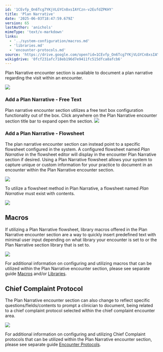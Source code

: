 ```yaml
---
id: '1CEvfp_On6Tcg7YKjVLGYCn8xsIAYCzn-v2EufdZPKHY'
title: 'Plan Narrative'
date: '2025-06-03T18:47:59.679Z'
version: 65
lastAuthor: 'anichols'
mimeType: 'text/x-markdown'
links:
  - '../system-configuration/macros.md'
  - 'libraries.md'
  - 'encounter-protocols.md'
source: 'https://drive.google.com/open?id=1CEvfp_On6Tcg7YKjVLGYCn8xsIAYCzn-v2EufdZPKHY'
wikigdrive: '0fcf231afc718eb196d7e9411fc515dfca8afcb6'
---
```

Plan Narrative encounter section is available to document a plan narrative regarding the visit within an encounter.

![](../plan-narrative.assets/fbe926886eb84d06ea9399496c3ac687.png)

### Add a Plan Narrative - Free Text

Plan narrative encounter section utilizes a free text box configuration functionality out of the box.  Click anywhere on the Plan Narrative encounter section title bar to expand open the section.
![](../plan-narrative.assets/84b0e587acdd23c44b3aed02cf10f196.png)

### Add a Plan Narrative - Flowsheet

The plan narrative encounter section can instead point to a specific flowsheet configured in the system.  A configured flowsheet named *Plan Narrative* in the flowsheet editor will display in the encounter Plan Narrative section if desired.  Using a Plan Narrative flowsheet allows your system to capture unique or custom information for your practice to document in an encounter within the Plan Narrative encounter section.

![](../plan-narrative.assets/56d4140d6b7f7524009649afcd8074bb.png)

To utilize a flowsheet method in Plan Narrative, a flowsheet named *Plan Narrative* must exist with contents.

![](../plan-narrative.assets/4932b9b2be79735bfe17983985c1158b.png)

## Macros

If utilizing a Plan Narrative flowsheet, library macros offered in the Plan Narrative encounter section are a way to quickly insert predefined text with minimal user input depending on what library your encounter is set to or the Plan Narrative section library that is set to.

![](../plan-narrative.assets/fc91add7bad55c160e8187ba0be5961a.png)

For additional information on configuring and utilizing macros that can be utilized within the Plan Narrative encounter section, please see separate guide [Macros](../system-configuration/macros.md#properties-of-a-macro) and/or [Libraries](libraries.md).

## Chief Complaint Protocol

The Plan Narrative encounter section can also change to reflect specific questions/fields/contents to prompt a clinician to document, being related to a chief complaint protocol selected within the chief complaint encounter area.

![](../plan-narrative.assets/598201a7eb623831c9ffb81e2b895ad5.png)

For additional information on configuring and utilizing Chief Complaint protocols that can be utilized within the Plan Narrative encounter section, please see separate guide [Encounter Protocols](encounter-protocols.md).
